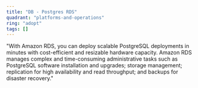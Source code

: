 ```yaml
---
title: "DB - Postgres RDS"
quadrant: "platforms-and-operations"
ring: "adopt"
tags: []
---
```


"With Amazon RDS, you can deploy scalable PostgreSQL deployments in minutes with cost-efficient and resizable hardware capacity. Amazon RDS manages complex and time-consuming administrative tasks such as PostgreSQL software installation and upgrades; storage management; replication for high availability and read throughput; and backups for disaster recovery."
